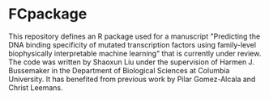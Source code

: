 # FCpackage

This repository defines an R package used for a manuscript "Predicting the DNA binding specificity of mutated transcription factors using family-level biophysically interpretable machine learning" that is currently under review. The code was written by Shaoxun Liu under the supervision of Harmen J. Bussemaker in the Department of Biological Sciences at Columbia University. It has benefited from previous work by Pilar Gomez-Alcala and Christ Leemans.
